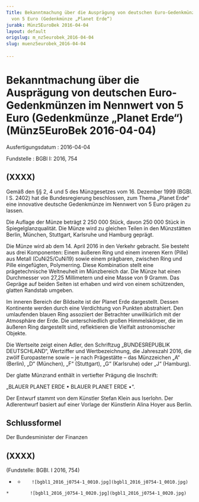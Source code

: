 ```yaml
---
Title: Bekanntmachung über die Ausprägung von deutschen Euro-Gedenkmünzen im Nennwert
  von 5 Euro (Gedenkmünze „Planet Erde“)
jurabk: Münz5EuroBek 2016-04-04
layout: default
origslug: m_nz5eurobek_2016-04-04
slug: muenz5eurobek_2016-04-04

---
```


# Bekanntmachung über die Ausprägung von deutschen Euro-Gedenkmünzen im Nennwert von 5 Euro (Gedenkmünze „Planet Erde“) (Münz5EuroBek 2016-04-04)

Ausfertigungsdatum
:   2016-04-04

Fundstelle
:   BGBl I: 2016, 754


## (XXXX)

Gemäß den §§ 2, 4 und 5 des Münzgesetzes vom 16. Dezember 1999 (BGBl. I S. 2402) hat die Bundesregierung beschlossen, zum Thema „Planet Erde“ eine innovative deutsche Gedenkmünze im Nennwert von 5 Euro prägen zu lassen.

Die Auflage der Münze beträgt 2 250 000 Stück, davon 250 000 Stück in Spiegelglanzqualität. Die Münze wird zu gleichen Teilen in den Münzstätten Berlin, München, Stuttgart, Karlsruhe und Hamburg geprägt.

Die Münze wird ab dem 14. April 2016 in den Verkehr gebracht. Sie besteht aus drei Komponenten: Einem äußeren Ring und einem inneren Kern (Pille) aus Metall (CuNi25/CuNi19) sowie einem prägbaren, zwischen Ring und Pille eingefügten, Polymerring. Diese Kombination stellt eine prägetechnische Weltneuheit im Münzbereich dar. Die Münze hat einen Durchmesser von 27,25 Millimetern und eine Masse von 9 Gramm. Das Gepräge auf beiden Seiten ist erhaben und wird von einem schützenden, glatten Randstab umgeben.

Im inneren Bereich der Bildseite ist der Planet Erde dargestellt. Dessen Kontinente werden durch eine Verdichtung von Punkten abstrahiert. Den umlaufenden blauen Ring assoziiert der Betrachter unwillkürlich mit der Atmosphäre der Erde. Die unterschiedlich großen Himmelskörper, die im äußeren Ring dargestellt sind, reflektieren die Vielfalt astronomischer Objekte.

Die Wertseite zeigt einen Adler, den Schriftzug „BUNDESREPUBLIK DEUTSCHLAND“, Wertziffer und Wertbezeichnung, die Jahreszahl 2016, die zwölf Europasterne sowie – je nach Prägestätte – das Münzzeichen „A“ (Berlin), „D“ (München), „F“ (Stuttgart), „G“ (Karlsruhe) oder „J“ (Hamburg).

Der glatte Münzrand enthält in vertiefter Prägung die Inschrift:

„BLAUER PLANET ERDE • BLAUER PLANET ERDE •“.

Der Entwurf stammt von dem Künstler Stefan Klein aus Iserlohn. Der Adlerentwurf basiert auf einer Vorlage der Künstlerin Alina Hoyer aus Berlin.


## Schlussformel

Der Bundesminister der Finanzen


## (XXXX)

(Fundstelle: BGBl. I 2016, 754)


*    *        ![bgbl1_2016_j0754-1_0010.jpg](bgbl1_2016_j0754-1_0010.jpg)
    *        ![bgbl1_2016_j0754-1_0020.jpg](bgbl1_2016_j0754-1_0020.jpg)


